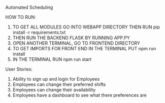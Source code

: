 Automated Scheduling

HOW TO RUN:
1. TO GET ALL MODULES GO INTO WEBAPP DIRECTORY THEN RUN pip install -r requirements.txt
2. THEN RUN THE BACKEND FLASK BY RUNNING APP.PY
3. OPEN ANOTHER TERMINAL, GO TO FRONTEND DIRECTORY
4. TO GET IMPORTS FOR FRONT END IN THE TERMINAL PUT npm run install
5. IN THE TERMINAL RUN npm run start 

User Stories:
1. Ability to sign up and login for Employees
2. Employees can change their preferred shifts
3. Employees can change their availability 
4. Employees have a dashboard to see what there preferences are




